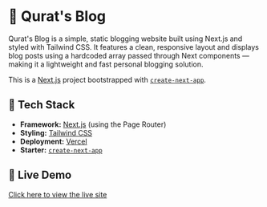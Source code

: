 # 📝 Qurat's Blog

Qurat's Blog is a simple, static blogging website built using Next.js and styled with Tailwind CSS. It features a clean, responsive layout and displays blog posts using a hardcoded array passed through Next components — making it a lightweight and fast personal blogging solution.

This is a [Next.js](https://nextjs.org) project bootstrapped with [`create-next-app`](https://nextjs.org/docs/pages/api-reference/create-next-app).

## 🔧 Tech Stack

- **Framework:** [Next.js](https://nextjs.org/) (using the Page Router)
- **Styling:** [Tailwind CSS](https://tailwindcss.com/)
- **Deployment:** [Vercel](https://vercel.com/)
- **Starter:** [`create-next-app`](https://nextjs.org/docs/pages/api-reference/create-next-app)

## 🚀 Live Demo

[Click here to view the live site](https://blogging-website-one-rho.vercel.app/)
